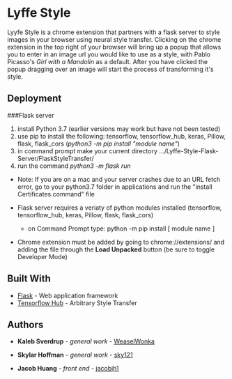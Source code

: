 # Lyffe Style

Lyyfe Style is a chrome extension that partners with a flask server to style images in your browser using neural style transfer. Clicking on the chrome extension in the top right of your browser will bring up a popup that allows you to enter in an image url you would like to use as a style, with Pablo Picasso's *Girl with a Mandolin* as a default. After you have clicked the popup dragging over an image will start the process of transforming it's style.

## Deployment

###Flask server
1. install Python 3.7 (earlier versions may work but have not been tested)
2. use pip to install the following: tensorflow, tensorflow_hub, keras, Pillow, flask, flask_cors (*python3 -m pip install "module name"*)
3. in command prompt make your current directory .../Lyffe-Style-Flask-Server/FlaskStyleTransfer/
4. run the command *python3 -m flask run*
- Note: If you are on a mac and your server crashes due to an URL fetch error, go to your python3.7 folder in applications and run the
"install Certificates.command" file  

- Flask server requires a veriaty of python modules installed (tensorflow, tensorflow_hub, keras, Pillow, flask, flask_cors)
  - on Command Prompt type: python -m pip install [ module name ]
- Chrome extension must be added by going to chrome://extensions/ and adding the file through the **Load Unpacked** button (be sure to toggle Developer Mode)

## Built With

* [Flask](https://flask.palletsprojects.com/en/1.1.x/) - Web application framework
* [Tensorflow Hub](https://tfhub.dev/google/magenta/arbitrary-image-stylization-v1-256/2) - Arbitrary Style Transfer

## Authors

* **Kaleb Sverdrup** - *general work* - [WeaselWonka](https://github.com/WeaselWonka)

* **Skylar Hoffman** - *general work* - [sky121](https://github.com/sky121)

* **Jacob Huang** - *front end* - [jacobjh1](https://github.com/jacobjh1)
